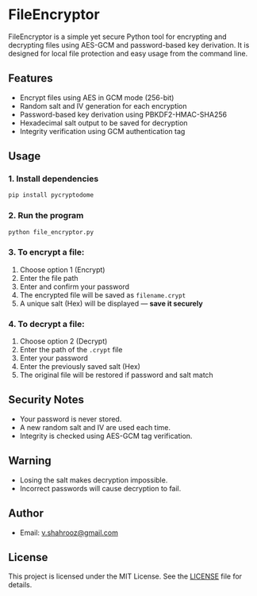 # FileEncryptor

FileEncryptor is a simple yet secure Python tool for encrypting and decrypting files using AES-GCM and password-based key derivation. It is designed for local file protection and easy usage from the command line.

## Features

- Encrypt files using AES in GCM mode (256-bit)
- Random salt and IV generation for each encryption
- Password-based key derivation using PBKDF2-HMAC-SHA256
- Hexadecimal salt output to be saved for decryption
- Integrity verification using GCM authentication tag

## Usage

### 1. Install dependencies

```bash
pip install pycryptodome
```

### 2. Run the program

```bash
python file_encryptor.py
```

### 3. To encrypt a file:

1. Choose option 1 (Encrypt)
2. Enter the file path
3. Enter and confirm your password
4. The encrypted file will be saved as `filename.crypt`
5. A unique salt (Hex) will be displayed — **save it securely**

### 4. To decrypt a file:

1. Choose option 2 (Decrypt)
2. Enter the path of the `.crypt` file
3. Enter your password
4. Enter the previously saved salt (Hex)
5. The original file will be restored if password and salt match

## Security Notes

- Your password is never stored.
- A new random salt and IV are used each time.
- Integrity is checked using AES-GCM tag verification.

## Warning

- Losing the salt makes decryption impossible.
- Incorrect passwords will cause decryption to fail.

##  Author

- Email: v.shahrooz@gmail.com

## License

This project is licensed under the MIT License. See the [LICENSE](LICENSE) file for details.
